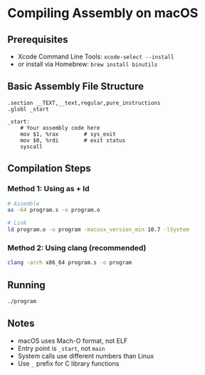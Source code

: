 # Compiling Assembly on macOS

## Prerequisites

- Xcode Command Line Tools: `xcode-select --install`
- or install via Homebrew: `brew install binutils`

## Basic Assembly File Structure

```assembly
.section __TEXT,__text,regular,pure_instructions
.globl _start

_start:
    # Your assembly code here
    mov $1, %rax        # sys_exit
    mov $0, %rdi        # exit status
    syscall
```

## Compilation Steps

### Method 1: Using as + ld

```bash
# Assemble
as -64 program.s -o program.o

# Link
ld program.o -o program -macosx_version_min 10.7 -lSystem
```

### Method 2: Using clang (recommended)

```bash
clang -arch x86_64 program.s -o program
```

## Running

```bash
./program
```

## Notes

- macOS uses Mach-O format, not ELF
- Entry point is `_start`, not `main`
- System calls use different numbers than Linux
- Use `_` prefix for C library functions
